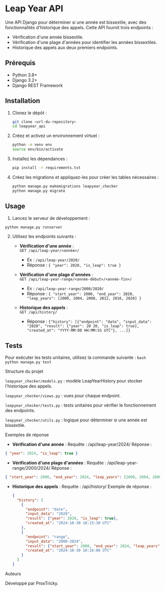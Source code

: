 # Leap Year API

Une API Django pour déterminer si une année est bissextile, avec des fonctionnalités d'historique des appels. Cette API fournit trois endpoints :
- Vérification d'une année bissextile.
- Vérification d'une plage d'années pour identifier les années bissextiles.
- Historique des appels aux deux premiers endpoints.

## Prérequis

- Python 3.8+
- Django 3.2+
- Django REST Framework

## Installation

1. Clonez le dépôt :
    ```bash
    git clone <url-du-repository>
    cd leapyear_api
    ```

2. Créez et activez un environnement virtuel :
    ```bash
    python -m venv env
    source env/bin/activate
    ```

3. Installez les dépendances :
    ```bash
    pip install -r requirements.txt
    ```

4. Créez les migrations et appliquez-les pour créer les tables nécessaires :
    ```bash
    python manage.py makemigrations leapyear_checker
    python manage.py migrate
    ```

## Usage

1. Lancez le serveur de développement :
```bash
python manage.py runserver
```

2. Utilisez les endpoints suivants :

   - **Vérification d'une année** :  
     `GET /api/leap-year/<année>/`
     - Ex : `/api/leap-year/2020/`
     - Réponse : `{ "year": 2020, "is_leap": true }`
   
   - **Vérification d'une plage d'années** :  
     `GET /api/leap-year-range/<année-début>/<année-fin>/`
     - Ex : `/api/leap-year-range/2000/2020/`
     - Réponse : `{ "start_year": 2000, "end_year": 2020, "leap_years": [2000, 2004, 2008, 2012, 2016, 2020] }`

   - **Historique des appels** :  
     `GET /api/history/`
     - Réponse : `{"history": [{"endpoint": "date", "input_data": "2020", "result": {"year": 20 20, "is_leap": true}, "created_at": "YYYY-MM-DD HH:MM:SS UTC"}, ...]}`

## Tests

Pour exécuter les tests unitaires, utilisez la commande suivante :
    ```bash
    python manage.py test
    ```

Structure du projet

`leapyear_checker/models.py` : modèle LeapYearHistory pour stocker l'historique des appels.

`leapyear_checker/views.py` : vues pour chaque endpoint.

`leapyear_checker/tests.py` : tests unitaires pour vérifier le fonctionnement des endpoints.

`leapyear_checker/utils.py` : logique pour déterminer si une année est bissextile.


Exemples de réponse

   - **Vérification d'une année** :
        Requête : /api/leap-year/2024/
        Réponse :
```json 
{ "year": 2024, "is_leap": true }
```

   - **Vérification d'une plage d'années** :
        Requête : /api/leap-year-range/2000/2024/
        Réponse : 
```json
{ "start_year": 2000, "end_year": 2024, "leap_years": [2000, 2004, 2008, 2012, 2016, 2020, 2024] }
```

   - **Historique des appels** :
        Requête : /api/history/
        Exemple de réponse :

        ```json
        {
          "history": [
            {
              "endpoint": "date",
              "input_data": "2020",
              "result": {"year": 2020, "is_leap": true},
              "created_at": "2024-10-30 10:15:30 UTC"
            },
            {
              "endpoint": "range",
              "input_data": "2000-2024",
              "result": {"start_year": 2000, "end_year": 2024, "leap_years": [2000, 2004, 2008, 2012, 2016, 2020, 2024]},
              "created_at": "2024-10-30 10:16:00 UTC"
            }
          ]
        }
        ```

Auteurs

Développé par ProxTricky.
